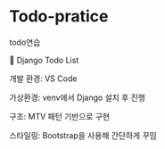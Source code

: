 # Todo-pratice
todo연습
<br>

📝 Django Todo List<Br>

개발 환경: VS Code<br>

가상환경: venv에서 Django 설치 후 진행<br>

구조: MTV 패턴 기반으로 구현<br>

스타일링: Bootstrap을 사용해 간단하게 꾸밈<br>
